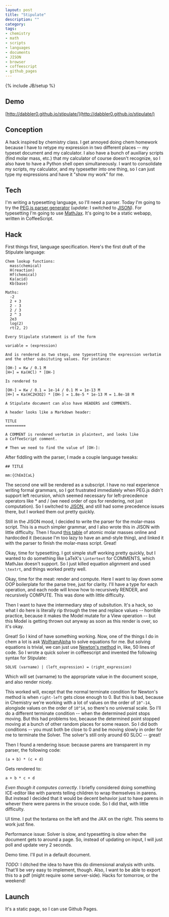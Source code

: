 ```yaml
---
layout: post
title: "Stipulate"
description: ""
category: 
tags:
- chemistry
- math
- scripts
- languages
- documents
- JISON
- browser
- coffeescript
- github_pages
---
```

{% include JB/setup %}

## Demo
[http://dabbler0.github.io/stipulate/](http://dabbler0.github.io/stipulate/)

## Conception
  A hack inspired by chemistry class. I get annoyed doing chem homework because I have to retype my expression in two different places -- my typeset document and my calculator. I also have a bunch of auxiliary scripts (find molar mass, etc.) that my calculator of course doesn't recognize, so I also have to have a Python shell open simultaneously. I want to consolidate my scripts, my calculator, and my typesetter into one thing, so I can just type my expressions and have it "show my work" for me.
<!--more-->

## Tech
  I'm writing a typesetting language, so I'll need a parser. Today I'm going to try the [PEG.js parser generator][pegjs] (*update*: I switched to [JISON]). For typesetting I'm going to use [MathJax][mathjax].  It's going to be a static webapp, written in CoffeeScript.

## Hack
  First things first, language specification. Here's the first draft of the Stipulate language:
```
Chem lookup functions:
  mass(chemical)
  H(reaction)
  Hf(chemical)
  Ka(acid)
  Kb(base)

Maths:
  -2
  2 + 3
  2 - 3
  2 / 3
  2 ^ 3
  2e3
  log(2)
  rt(2, 2)

Every Stipulate statement is of the form

variable = (expression)

And is rendered as two steps, one typesetting the expression verbatim and the other subsituting values. For instance:

[OH-] = Kw / 0.1 M
[H+] = Ka(HCl) * [OH-]

Is rendered to

[OH-] = Kw / 0.1 = 1e-14 / 0.1 M = 1e-13 M
[H+] = Ka(HC2H3O2) * [OH-] = 1.8e-5 * 1e-13 M = 1.8e-18 M

A Stipulate document can also have HEADERS and COMMENTS.

A header looks like a Markdown header:

TITLE
=========

A COMMENT is rendered verbatim in plaintext, and looks like
a CoffeeScript comment.

# Then we need to find the value of [OH-]:

```

  After fiddling with the parser, I made a couple language tweaks:
```
## TITLE

mm:{ChEmICaL}
```

  The second one will be rendered as a subscript. I have no real experience writing formal grammars, so I got frustrated immediately when PEG.js didn't support left recursion, which seemed necessary for left-precedence operators like * and / (we need order of ops for rendering, not just computation). So I switched to [JISON], and still had some precedence issues there, but I worked them out pretty quickly.

  Still in the JISON mood, I decided to write the parser for the molar-mass script. This is a much simpler grammar, and I also wrote this in JISON with little difficulty. Then I found [this table][mmtable] of atomic molar masses online and hardocded it (because I'm too lazy to have an amd-style thing), and linked it with the parser to finish the molar-mass script. Great!

  Okay, time for typesetting. I got simple stuff working pretty quickly, but I wanted to do something like LaTeX's `\intertext` for COMMENTS, which MathJax doesn't support. So I just killed equation alignment and used `\textrt`, and things worked pretty well.

  Okay, time for the meat: render and compute. Here I want to lay down some OOP boilerplate for the parse tree, just for clarity. I'll have a type for each operation, and each node will know how to recursively RENDER, and recursively COMPUTE. This was done with little difficulty.

  Then I want to have the intermediary step of subsitution. It's a hack, so what I do here is literally rip through the tree and replace values -- horrible practice, because it makes the Model mutate for a View operation -- but this Model is getting thrown out anyway as soon as this render is over, so it's okay.

  Great! So I kind of have something working. Now, one of the things I do in chem a lot is ask [WolframAlpha] to solve equations for me. But solving equations is trivial, we can just use [Newton's method][nmethod] in, like, 50 lines of code. So I wrote a quick solver in coffeescript and invented the following syntax for Stipulate:
```
SOLVE (varname) | (left_expression) = (right_expression)
```
  Which will set (varname) to the appropriate value in the document scope, and also render nicely.

  This worked will, except that the normal terminate condition for Newton's method is when `right-left` gets close enough to 0. But this is bad, because in Chemistry we're working with a lot of values on the order of `10^-14`, alongisde values on the order of `10^14`, so there's no universal scale. So I'll do a different terminate condition -- when the determined point stops moving. But this had problems too, because the determined point stopped moving at a bunch of other random places for some reason. So I did both conditions -- you must both be close to 0 and be moving slowly in order for me to terminate the Solver. The solver's still only around 60 SLOC -- great!

  Then I found a rendering issue: because parens are transparent in my parser, the following code:
```
(a + b) * (c + d)
```
  Gets rendered to:
```
a + b * c + d
```
  *Even though it computes correctly*. I briefly considered doing something ICE-editor like with parents telling children to wrap themselves in parens. But instead I decided that it would be decent behavior just to have parens in whever there were parens in the srouce code. So I did that, with little difficulty.

  UI time. I put the textarea on the left and the JAX on the right. This seems to work just fine.

  Performance issue: Solver is slow, and typesetting is slow when the document gets to around a page. So, instead of updating on input, I will just poll and update very 2 seconds.

  Demo time. I'll put in a default document.

  *TODO:* I ditched the idea to have this do dimensional analysis with units. That'll be very easy to implement, though. Also, I want to be able to export this to a pdf (might require some server-side). Hacks for tomorrow, or the weekend!

## Launch
  It's a static page, so I can use Github Pages.

[mathjax]: http://www.mathjax.org
[pegjs]: http://pegjs.majda.cz/
[JISON]: http://zaach.github.io/jison/
[mmtable]: http://www.lenntech.com/periodic/mass/atomic-mass.htm
[WolframAlpha]: http://www.wolframalpha.com/
[nmethod]: http://en.wikipedia.org/wiki/Newton's_method
